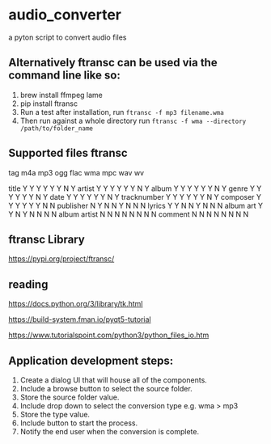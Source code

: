 # audio_converter

a pyton script to convert audio files

## Alternatively ftransc can be used via the command line like so:

1. brew install ffmpeg lame
3. pip install ftransc
3. Run a test after installation, run `ftransc -f mp3 filename.wma`
4. Then run against a whole directory run `ftransc -f wma --directory /path/to/folder_name`

## Supported files ftransc

tag	         m4a	mp3	ogg	flac	wma	mpc	wav	wv

title	        Y	   Y	 Y	  Y	   Y	 Y	 N	Y
artist        Y	   Y	 Y	  Y	   Y	 Y	 N	Y
album	        Y	   Y	 Y	  Y	   Y	 Y	 N	Y
genre	        Y	   Y	 Y	  Y	   Y	 Y	 N	Y
date	        Y	   Y	 Y	  Y	   Y	 Y	 N	Y
tracknumber	  Y	   Y	 Y	  Y	   Y	 Y	 N	Y
composer	    Y	   Y	 Y	  Y	   Y	 Y	 N	N
publisher	    N	   Y	 N	  N	   Y	 N	 N	N
lyrics	      Y	   Y	 N	  N	   Y	 N	 N	N
album art	    Y	   Y	 N	  Y	   N	 N	 N	N
album artist	N	   N	 N	  N	   N	 N	 N	N
comment	      N	   N	 N	  N	   N	 N	 N	N

## ftransc Library

https://pypi.org/project/ftransc/

## reading

https://docs.python.org/3/library/tk.html

https://build-system.fman.io/pyqt5-tutorial

https://www.tutorialspoint.com/python3/python_files_io.htm

## Application development steps:

1. Create a dialog UI that will house all of the components.
2. Include a browse button to select the source folder.
3. Store the source folder value.
4. Include drop down to select the conversion type e.g. wma > mp3
5. Store the type value.
6. Include button to start the process.
7. Notify the end user when the conversion is complete.